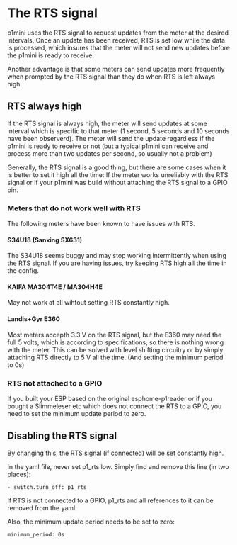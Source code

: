 # The RTS signal
p1mini uses the RTS signal to request updates from the meter at the desired intervals. Once an update has been received, RTS is set low while the data is processed, which insures that the meter will not send new updates before the p1mini is ready to receive.

Another advantage is that some meters can send updates more frequently when prompted by the RTS signal than they do when RTS is left always high.

## RTS always high
If the RTS signal is always high, the meter will send updates at some interval which is specific to that meter (1 second, 5 seconds and 10 seconds have been observerd). The meter will send the update regardless if the p1mini is ready to receive or not (but a typical p1mini can receive and process more than two updates per second, so usually not a problem)

Generally, the RTS signal is a good thing, but there are some cases when it is better to set it high all the time: If the meter works unreliably with the RTS signal or if your p1mini was build without attaching the RTS signal to a GPIO pin.

### Meters that do not work well with RTS
The following meters have been known to have issues with RTS.

#### S34U18 (Sanxing SX631)
The S34U18 seems buggy and may stop working intermittently when using the RTS signal. If you are having issues, try keeping RTS high all the time in the config.

#### KAIFA MA304T4E / MA304H4E
May not work at all wihtout setting RTS constantly high.

#### Landis+Gyr E360
Most meters accepth 3.3 V on the RTS signal, but the E360 may need the full 5 volts, which is according to specifications, so there is nothing wrong with the meter. This can be solved with level shifting circuitry or by simply attaching RTS directly to 5 V all the time. (And setting the minimum period to 0s)

### RTS not attached to a GPIO
If you built your ESP based on the original esphome-p1reader or if you bought a Slimmeleser etc which does not connect the RTS to a GPIO, you need to set the minimum update period to zero.

## Disabling the RTS signal
By changing this, the RTS signal (if connected) will be set constantly high.

In the yaml file, never set p1_rts low. Simply find and remove this line (in two places):

```
- switch.turn_off: p1_rts
```

If RTS is not connected to a GPIO, p1_rts and all references to it can be removed from the yaml.

Also, the minimum update period needs to be set to zero:

```
minimum_period: 0s
```
